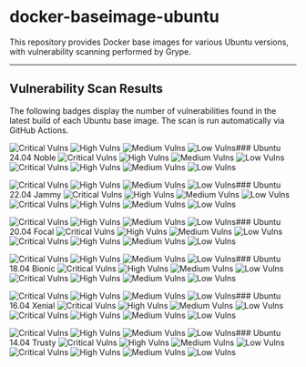 # docker-baseimage-ubuntu

This repository provides Docker base images for various Ubuntu versions, with vulnerability scanning performed by Grype.

---

## Vulnerability Scan Results

The following badges display the number of vulnerabilities found in the latest build of each Ubuntu base image. The scan is run automatically via GitHub Actions.

![Critical Vulns](https://img.shields.io/badge/Critical-0-red.svg) ![High Vulns](https://img.shields.io/badge/High-0-orange.svg) ![Medium Vulns](https://img.shields.io/badge/Medium-7-yellow.svg) ![Low Vulns](https://img.shields.io/badge/Low-10-blue.svg)### Ubuntu 24.04 Noble
![Critical Vulns](https://img.shields.io/badge/Critical-0-red.svg) ![High Vulns](https://img.shields.io/badge/High-0-orange.svg) ![Medium Vulns](https://img.shields.io/badge/Medium-7-yellow.svg) ![Low Vulns](https://img.shields.io/badge/Low-10-blue.svg)![Critical Vulns](https://img.shields.io/badge/Critical-0-red.svg) ![High Vulns](https://img.shields.io/badge/High-0-orange.svg) ![Medium Vulns](https://img.shields.io/badge/Medium-2620-yellow.svg) ![Low Vulns](https://img.shields.io/badge/Low-2244-blue.svg)

![Critical Vulns](https://img.shields.io/badge/Critical-0-red.svg) ![High Vulns](https://img.shields.io/badge/High-0-orange.svg) ![Medium Vulns](https://img.shields.io/badge/Medium-6-yellow.svg) ![Low Vulns](https://img.shields.io/badge/Low-17-blue.svg)### Ubuntu 22.04 Jammy
![Critical Vulns](https://img.shields.io/badge/Critical-0-red.svg) ![High Vulns](https://img.shields.io/badge/High-0-orange.svg) ![Medium Vulns](https://img.shields.io/badge/Medium-6-yellow.svg) ![Low Vulns](https://img.shields.io/badge/Low-17-blue.svg)![Critical Vulns](https://img.shields.io/badge/Critical-0-red.svg) ![High Vulns](https://img.shields.io/badge/High-0-orange.svg) ![Medium Vulns](https://img.shields.io/badge/Medium-1856-yellow.svg) ![Low Vulns](https://img.shields.io/badge/Low-4620-blue.svg)

![Critical Vulns](https://img.shields.io/badge/Critical-0-red.svg) ![High Vulns](https://img.shields.io/badge/High-0-orange.svg) ![Medium Vulns](https://img.shields.io/badge/Medium-3-yellow.svg) ![Low Vulns](https://img.shields.io/badge/Low-16-blue.svg)### Ubuntu 20.04 Focal
![Critical Vulns](https://img.shields.io/badge/Critical-0-red.svg) ![High Vulns](https://img.shields.io/badge/High-0-orange.svg) ![Medium Vulns](https://img.shields.io/badge/Medium-3-yellow.svg) ![Low Vulns](https://img.shields.io/badge/Low-16-blue.svg)![Critical Vulns](https://img.shields.io/badge/Critical-0-red.svg) ![High Vulns](https://img.shields.io/badge/High-0-orange.svg) ![Medium Vulns](https://img.shields.io/badge/Medium-1042-yellow.svg) ![Low Vulns](https://img.shields.io/badge/Low-4540-blue.svg)

![Critical Vulns](https://img.shields.io/badge/Critical-0-red.svg) ![High Vulns](https://img.shields.io/badge/High-3-orange.svg) ![Medium Vulns](https://img.shields.io/badge/Medium-39-yellow.svg) ![Low Vulns](https://img.shields.io/badge/Low-40-blue.svg)### Ubuntu 18.04 Bionic
![Critical Vulns](https://img.shields.io/badge/Critical-0-red.svg) ![High Vulns](https://img.shields.io/badge/High-3-orange.svg) ![Medium Vulns](https://img.shields.io/badge/Medium-39-yellow.svg) ![Low Vulns](https://img.shields.io/badge/Low-40-blue.svg)![Critical Vulns](https://img.shields.io/badge/Critical-0-red.svg) ![High Vulns](https://img.shields.io/badge/High-1258-orange.svg) ![Medium Vulns](https://img.shields.io/badge/Medium-13731-yellow.svg) ![Low Vulns](https://img.shields.io/badge/Low-12865-blue.svg)

![Critical Vulns](https://img.shields.io/badge/Critical-0-red.svg) ![High Vulns](https://img.shields.io/badge/High-3-orange.svg) ![Medium Vulns](https://img.shields.io/badge/Medium-103-yellow.svg) ![Low Vulns](https://img.shields.io/badge/Low-94-blue.svg)### Ubuntu 16.04 Xenial
![Critical Vulns](https://img.shields.io/badge/Critical-0-red.svg) ![High Vulns](https://img.shields.io/badge/High-3-orange.svg) ![Medium Vulns](https://img.shields.io/badge/Medium-103-yellow.svg) ![Low Vulns](https://img.shields.io/badge/Low-94-blue.svg)![Critical Vulns](https://img.shields.io/badge/Critical-0-red.svg) ![High Vulns](https://img.shields.io/badge/High-1808-orange.svg) ![Medium Vulns](https://img.shields.io/badge/Medium-46782-yellow.svg) ![Low Vulns](https://img.shields.io/badge/Low-39663-blue.svg)

![Critical Vulns](https://img.shields.io/badge/Critical-0-red.svg) ![High Vulns](https://img.shields.io/badge/High-17-orange.svg) ![Medium Vulns](https://img.shields.io/badge/Medium-388-yellow.svg) ![Low Vulns](https://img.shields.io/badge/Low-253-blue.svg)### Ubuntu 14.04 Trusty
![Critical Vulns](https://img.shields.io/badge/Critical-0-red.svg) ![High Vulns](https://img.shields.io/badge/High-17-orange.svg) ![Medium Vulns](https://img.shields.io/badge/Medium-388-yellow.svg) ![Low Vulns](https://img.shields.io/badge/Low-253-blue.svg)![Critical Vulns](https://img.shields.io/badge/Critical-0-red.svg) ![High Vulns](https://img.shields.io/badge/High-6664-orange.svg) ![Medium Vulns](https://img.shields.io/badge/Medium-154038-yellow.svg) ![Low Vulns](https://img.shields.io/badge/Low-94333-blue.svg)
